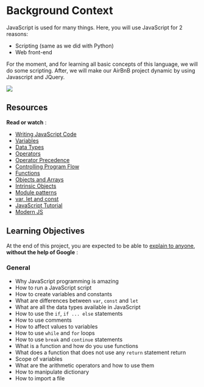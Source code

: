 # **Background Context**

JavaScript is used for many things. Here, you will use JavaScript for 2 reasons:

- Scripting (same as we did with Python)
- Web front-end

For the moment, and for learning all basic concepts of this language, we will do some scripting. After, we will make our AirBnB project dynamic by using Javascript and JQuery.

<img src="/home/ossigma/Desktop/alx-work/alx-higher_level_programming/0x12-javascript-warm_up/Javascript-535.png.jpeg">

## Resources

**Read or watch** :

- [Writing JavaScript Code](https://developer.mozilla.org/en-US/docs/Learn/Getting_started_with_the_web/JavaScript_basics "Writing JavaScript Code")
- [Variables](https://developer.mozilla.org/en-US/docs/Learn/JavaScript/First_steps/Variables "Variables")
- [Data Types](https://developer.mozilla.org/en-US/docs/Learn/JavaScript/First_steps/Variables "Data Types")
- [Operators](https://intranet.alxswe.com/rltoken/3HLjEesLsmyWfRUWnxgUGg "Operators")
- [Operator Precedence](https://intranet.alxswe.com/rltoken/PHtcJJk30gBNmlFQ9R4RVg "Operator Precedence")
- [Controlling Program Flow](https://intranet.alxswe.com/rltoken/tsreKcNh_KmTmLPHsfvJRw "Controlling Program Flow")
- [Functions](https://intranet.alxswe.com/rltoken/e3EfHIxICdIncGBwwIDbXQ "Functions")
- [Objects and Arrays](https://intranet.alxswe.com/rltoken/jg7IbvJpV2oLIKgqOAQH1g "Objects and Arrays")
- [Intrinsic Objects](https://intranet.alxswe.com/rltoken/jg7IbvJpV2oLIKgqOAQH1g "Intrinsic Objects")
- [Module patterns](https://intranet.alxswe.com/rltoken/g-MgvO09Ur02RhM63gVyXw "Module patterns")
- [var, let and const](https://intranet.alxswe.com/rltoken/gJi61GeJTRX0g-M0Rx-0Iw "var, let and const")
- [JavaScript Tutorial](https://intranet.alxswe.com/rltoken/Y8hkOcy5jO22lQGyF6_NiA "JavaScript Tutorial")
- [Modern JS](https://intranet.alxswe.com/rltoken/NZawtiBjWUpiojnrtVywNw "Modern JS")

## Learning Objectives

At the end of this project, you are expected to be able to [explain to anyone](https://intranet.alxswe.com/rltoken/UFSXQvb7c_45LRd6SdzFTg "explain to anyone"), **without the help of Google** :

### General

- Why JavaScript programming is amazing
- How to run a JavaScript script
- How to create variables and constants
- What are differences between `var`, `const` and `let`
- What are all the data types available in JavaScript
- How to use the `if`, `if ... else` statements
- How to use comments
- How to affect values to variables
- How to use `while` and `for` loops
- How to use `break` and `continue` statements
- What is a function and how do you use functions
- What does a function that does not use any `return` statement return
- Scope of variables
- What are the arithmetic operators and how to use them
- How to manipulate dictionary
- How to import a file
